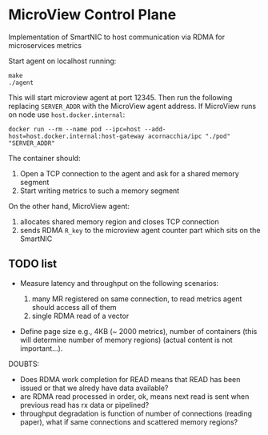 MicroView Control Plane
======================

Implementation of SmartNIC to host communication via RDMA for microservices metrics

Start agent on localhost running:
```
make
./agent
```

This will start microview agent at port 12345. Then run the following replacing `SERVER_ADDR` with the MicroView 
agent address. If MicroView runs on node use `host.docker.internal`:
```
docker run --rm --name pod --ipc=host --add-host=host.docker.internal:host-gateway acornacchia/ipc "./pod" "SERVER_ADDR"
```

The container should:
1. Open a TCP connection to the agent and ask for a shared memory segment
2. Start writing metrics to such a memory segment

On the other hand, MicroView agent:
1. allocates shared memory region and closes TCP connection
2. sends RDMA `R_key` to the microview agent counter part which sits on the SmartNIC

## TODO list
- Measure latency and throughput on the following scenarios:
    1. many MR registered on same connection, to read metrics agent should access all of them
    2. single RDMA read of a vector

- Define page size e.g., 4KB (~ 2000 metrics), number of containers (this will determine number of memory regions)
 (actual content is not important...).

DOUBTS:
 - Does RDMA work completion for READ means that READ has been issued or that we alredy have data available? 
 - are RDMA read processed in order, ok, means next read is sent when previous read has rx data or pipelined? 
 - throughput degradation is function of number of connections (reading paper), what if same connections and scattered memory regions?
 